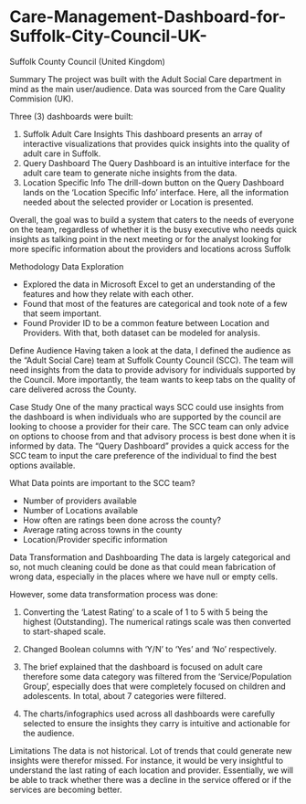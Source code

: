 # Care-Management-Dashboard-for-Suffolk-City-Council-UK-

Suffolk County Council (United Kingdom)

Summary
The project was built with the Adult Social Care department in mind as the main
user/audience. Data was sourced from the Care Quality Commision (UK). 

Three (3) dashboards were built:

1. Suffolk Adult Care Insights
This dashboard presents an array of interactive visualizations that provides quick
insights into the quality of adult care in Suffolk.
2. Query Dashboard
The Query Dashboard is an intuitive interface for the adult care team to generate
niche insights from the data.
3. Location Specific Info
The drill-down button on the Query Dashboard lands on the ‘Location Specific Info’
interface. Here, all the information needed about the selected provider or Location is
presented.

Overall, the goal was to build a system that caters to the needs of everyone on the
team, regardless of whether it is the busy executive who needs quick insights as
talking point in the next meeting or for the analyst looking for more specific
information about the providers and locations across Suffolk

Methodology
Data Exploration
- Explored the data in Microsoft Excel to get an understanding of the features and
how they relate with each other.
- Found that most of the features are categorical and took note of a few that seem
important.
- Found Provider ID to be a common feature between Location and Providers. With
that, both dataset can be modeled for analysis.

Define Audience
Having taken a look at the data, I defined the audience as the “Adult Social Care) team at
Suffolk County Council (SCC). The team will need insights from the data to provide advisory
for individuals supported by the Council. More importantly, the team wants to keep tabs on
the quality of care delivered across the County.

Case Study
One of the many practical ways SCC could use insights from the dashboard is when
individuals who are supported by the council are looking to choose a provider for their care.
The SCC team can only advice on options to choose from and that advisory process is best
done when it is informed by data. The “Query Dashboard” provides a quick access for the
SCC team to input the care preference of the individual to find the best options available.

What Data points are important to the SCC team?
- Number of providers available
- Number of Locations available
- How often are ratings been done across the county?
- Average rating across towns in the county
- Location/Provider specific information

Data Transformation and Dashboarding
The data is largely categorical and so, not much cleaning could be done as that could mean
fabrication of wrong data, especially in the places where we have null or empty cells.

However, some data transformation process was done:
1. Converting the ‘Latest Rating’ to a scale of 1 to 5 with 5 being the highest
(Outstanding). The numerical ratings scale was then converted to start-shaped scale.
2. Changed Boolean columns with ‘Y/N’ to ‘Yes’ and ‘No’ respectively.

3. The brief explained that the dashboard is focused on adult care therefore some data
category was filtered from the ‘Service/Population Group’, especially does that were
completely focused on children and adolescents. In total, about 7 categories were
filtered.
4. The charts/infographics used across all dashboards were carefully selected to ensure
the insights they carry is intuitive and actionable for the audience.

Limitations
The data is not historical. Lot of trends that could generate new insights were therefor
missed. For instance, it would be very insightful to understand the last rating of each
location and provider. Essentially, we will be able to track whether there was a decline in
the service offered or if the services are becoming better.
